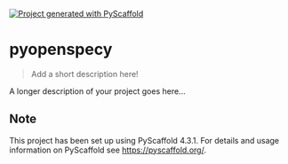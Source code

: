 <!-- These are examples of badges you might want to add to your README:
     please update the URLs accordingly

[![Built Status](https://api.cirrus-ci.com/github/<USER>/pyopenspecy.svg?branch=main)](https://cirrus-ci.com/github/<USER>/pyopenspecy)
[![ReadTheDocs](https://readthedocs.org/projects/pyopenspecy/badge/?version=latest)](https://pyopenspecy.readthedocs.io/en/stable/)
[![Coveralls](https://img.shields.io/coveralls/github/<USER>/pyopenspecy/main.svg)](https://coveralls.io/r/<USER>/pyopenspecy)
[![PyPI-Server](https://img.shields.io/pypi/v/pyopenspecy.svg)](https://pypi.org/project/pyopenspecy/)
[![Conda-Forge](https://img.shields.io/conda/vn/conda-forge/pyopenspecy.svg)](https://anaconda.org/conda-forge/pyopenspecy)
[![Monthly Downloads](https://pepy.tech/badge/pyopenspecy/month)](https://pepy.tech/project/pyopenspecy)
[![Twitter](https://img.shields.io/twitter/url/http/shields.io.svg?style=social&label=Twitter)](https://twitter.com/pyopenspecy)
-->

[![Project generated with PyScaffold](https://img.shields.io/badge/-PyScaffold-005CA0?logo=pyscaffold)](https://pyscaffold.org/)

# pyopenspecy

> Add a short description here!

A longer description of your project goes here...


<!-- pyscaffold-notes -->

## Note

This project has been set up using PyScaffold 4.3.1. For details and usage
information on PyScaffold see https://pyscaffold.org/.
